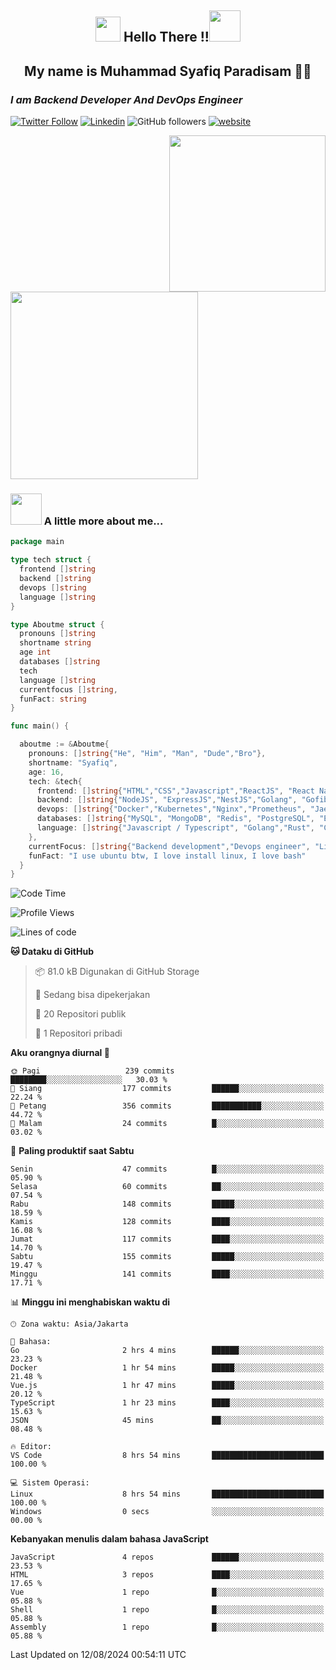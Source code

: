 <h2 align="center"><img src="https://camo.githubusercontent.com/ee9d678a838fdc800a7b1449bae75552c13bfa5afeb275eb6b315e02499c8ba0/68747470733a2f2f656d6f6a69732e736c61636b6d6f6a69732e636f6d2f656d6f6a69732f696d616765732f313533313834393433302f343234362f626c6f622d73756e676c61737365732e6769663f31353331383439343330" width="40"/>
Hello There !!<img src="https://media.giphy.com/media/12oufCB0MyZ1Go/giphy.gif" width="50"></h2>

<h2 align="center">My name is Muhammad Syafiq Paradisam 👋👋</h2>

<h3><em>I am Backend Developer And DevOps Engineer 
</em></h3>

[![Twitter Follow](https://img.shields.io/twitter/follow/misteranmol?label=Follow)](https://x.com/FikkzOutfit)
[![Linkedin](https://img.shields.io/badge/-anmol-blue?style=flat-square&logo=Linkedin&logoColor=white&link=https://www.linkedin.com/in/syafiq-paradisam/)](https://id.linkedin.com/in/syafiq-paradisam-b72749258 )
![GitHub followers](https://img.shields.io/github/followers/syafiqparadisam?label=Follower&style=social)
[![website](https://img.shields.io/badge/Website-46a2f1.svg?&style=flat-square&logo=Google-Chrome&logoColor=white&link=https://anmolsingh.me/)](https://syafiqparadisam.netlify.app)

<img align="right" src="https://external-preview.redd.it/76KI_ztaLr9QvFD3AEtHDIHksWlHp4BXjFEGYdp3ZW0.png?width=640&crop=smart&auto=webp&s=5ead39238a51263833b7684888ec8a3254455609" width="250"/>

<img src="https://dwglogo.com/wp-content/uploads/2017/08/go_speed_of_light.png" width="300"/>

### <img src="https://media.giphy.com/media/VgCDAzcKvsR6OM0uWg/giphy.gif" width="50"> A little more about me...


```go
package main

type tech struct {
  frontend []string
  backend []string
  devops []string
  language []string
}

type Aboutme struct {
  pronouns []string
  shortname string
  age int
  databases []string
  tech
  language []string
  currentfocus []string,
  funFact: string
}

func main() {

  aboutme := &Aboutme{
    pronouns: []string{"He", "Him", "Man", "Dude","Bro"},
    shortname: "Syafiq",
    age: 16,
    tech: &tech{
      frontend: []string{"HTML","CSS","Javascript","ReactJS", "React Native"},
      backend: []string{"NodeJS", "ExpressJS","NestJS","Golang", "Gofiber", "Actixweb"},
      devops: []string{"Docker","Kubernetes","Nginx","Prometheus", "Jaeger", "Grafana", "Linux"},
      databases: []string{"MySQL", "MongoDB", "Redis", "PostgreSQL", "Elastic search"},
      language: []string{"Javascript / Typescript", "Golang","Rust", "C"}
    },
    currentFocus: []string{"Backend development","Devops engineer", "Linuxer"},
    funFact: "I use ubuntu btw, I love install linux, I love bash"
  }
}

```

<!--START_SECTION:waka-->
![Code Time](http://img.shields.io/badge/Code%20Time-15%20hrs%2046%20mins-blue)

![Profile Views](http://img.shields.io/badge/Profil%20dilihat-60-blue)

![Lines of code](https://img.shields.io/badge/Sejak%20Hello%20World%20aku%20telah%20menulis-345.1%20thousand%20baris%20kode-blue)

**🐱 Dataku di GitHub** 

> 📦 81.0 kB Digunakan di GitHub Storage 
 > 
> 💼 Sedang bisa dipekerjakan
 > 
> 📜 20 Repositori publik 
 > 
> 🔑 1 Repositori pribadi 
 > 
**Aku orangnya diurnal 🐤** 

```text
🌞 Pagi                   239 commits         ████████░░░░░░░░░░░░░░░░░   30.03 % 
🌆 Siang                  177 commits         ██████░░░░░░░░░░░░░░░░░░░   22.24 % 
🌃 Petang                 356 commits         ███████████░░░░░░░░░░░░░░   44.72 % 
🌙 Malam                  24 commits          █░░░░░░░░░░░░░░░░░░░░░░░░   03.02 % 
```
📅 **Paling produktif saat Sabtu** 

```text
Senin                    47 commits          █░░░░░░░░░░░░░░░░░░░░░░░░   05.90 % 
Selasa                   60 commits          ██░░░░░░░░░░░░░░░░░░░░░░░   07.54 % 
Rabu                     148 commits         █████░░░░░░░░░░░░░░░░░░░░   18.59 % 
Kamis                    128 commits         ████░░░░░░░░░░░░░░░░░░░░░   16.08 % 
Jumat                    117 commits         ████░░░░░░░░░░░░░░░░░░░░░   14.70 % 
Sabtu                    155 commits         █████░░░░░░░░░░░░░░░░░░░░   19.47 % 
Minggu                   141 commits         ████░░░░░░░░░░░░░░░░░░░░░   17.71 % 
```


📊 **Minggu ini menghabiskan waktu di** 

```text
🕑︎ Zona waktu: Asia/Jakarta

💬 Bahasa: 
Go                       2 hrs 4 mins        ██████░░░░░░░░░░░░░░░░░░░   23.23 % 
Docker                   1 hr 54 mins        █████░░░░░░░░░░░░░░░░░░░░   21.48 % 
Vue.js                   1 hr 47 mins        █████░░░░░░░░░░░░░░░░░░░░   20.12 % 
TypeScript               1 hr 23 mins        ████░░░░░░░░░░░░░░░░░░░░░   15.63 % 
JSON                     45 mins             ██░░░░░░░░░░░░░░░░░░░░░░░   08.48 % 

🔥 Editor: 
VS Code                  8 hrs 54 mins       █████████████████████████   100.00 % 

💻 Sistem Operasi: 
Linux                    8 hrs 54 mins       █████████████████████████   100.00 % 
Windows                  0 secs              ░░░░░░░░░░░░░░░░░░░░░░░░░   00.00 % 
```

**Kebanyakan menulis dalam bahasa JavaScript** 

```text
JavaScript               4 repos             ██████░░░░░░░░░░░░░░░░░░░   23.53 % 
HTML                     3 repos             ████░░░░░░░░░░░░░░░░░░░░░   17.65 % 
Vue                      1 repo              █░░░░░░░░░░░░░░░░░░░░░░░░   05.88 % 
Shell                    1 repo              █░░░░░░░░░░░░░░░░░░░░░░░░   05.88 % 
Assembly                 1 repo              █░░░░░░░░░░░░░░░░░░░░░░░░   05.88 % 
```




 Last Updated on 12/08/2024 00:54:11 UTC
<!--END_SECTION:waka-->
